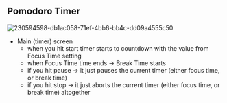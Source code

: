 ## Pomodoro Timer

![230594598-db1ac058-71ef-4bb6-bb4c-dd09a4555c50](https://user-images.githubusercontent.com/74911760/236303617-9daa0331-1606-4a92-a5b3-4d7de8915cca.png)

- Main (timer) screen
    - when you hit start timer starts to countdown with the value from Focus Time setting
    - when Focus Time time ends → Break Time starts
    - if you hit pause → it just pauses the current timer (either focus time, or break time)
    - if you hit stop → it just aborts the current timer (either focus time, or break time) altogether
